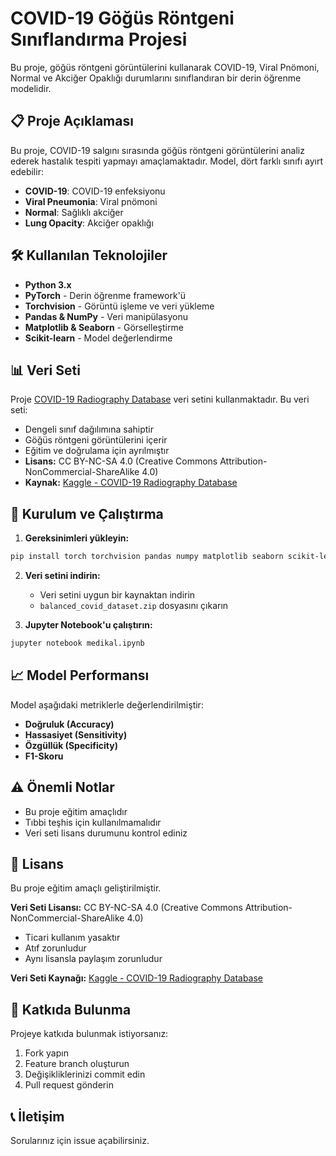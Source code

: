 # COVID-19 Göğüs Röntgeni Sınıflandırma Projesi

Bu proje, göğüs röntgeni görüntülerini kullanarak COVID-19, Viral Pnömoni, Normal ve Akciğer Opaklığı durumlarını sınıflandıran bir derin öğrenme modelidir.

## 📋 Proje Açıklaması

Bu proje, COVID-19 salgını sırasında göğüs röntgeni görüntülerini analiz ederek hastalık tespiti yapmayı amaçlamaktadır. Model, dört farklı sınıfı ayırt edebilir:
- **COVID-19**: COVID-19 enfeksiyonu
- **Viral Pneumonia**: Viral pnömoni
- **Normal**: Sağlıklı akciğer
- **Lung Opacity**: Akciğer opaklığı

## 🛠️ Kullanılan Teknolojiler

- **Python 3.x**
- **PyTorch** - Derin öğrenme framework'ü
- **Torchvision** - Görüntü işleme ve veri yükleme
- **Pandas & NumPy** - Veri manipülasyonu
- **Matplotlib & Seaborn** - Görselleştirme
- **Scikit-learn** - Model değerlendirme

## 📊 Veri Seti

Proje [COVID-19 Radiography Database](https://www.kaggle.com/datasets/tawsifurrahman/covid19-radiography-database) veri setini kullanmaktadır. Bu veri seti:
- Dengeli sınıf dağılımına sahiptir
- Göğüs röntgeni görüntülerini içerir
- Eğitim ve doğrulama için ayrılmıştır
- **Lisans:** CC BY-NC-SA 4.0 (Creative Commons Attribution-NonCommercial-ShareAlike 4.0)
- **Kaynak:** [Kaggle - COVID-19 Radiography Database](https://www.kaggle.com/datasets/tawsifurrahman/covid19-radiography-database)

## 🚀 Kurulum ve Çalıştırma

1. **Gereksinimleri yükleyin:**
```bash
pip install torch torchvision pandas numpy matplotlib seaborn scikit-learn
```

2. **Veri setini indirin:**
   - Veri setini uygun bir kaynaktan indirin
   - `balanced_covid_dataset.zip` dosyasını çıkarın

3. **Jupyter Notebook'u çalıştırın:**
```bash
jupyter notebook medikal.ipynb
```

## 📈 Model Performansı

Model aşağıdaki metriklerle değerlendirilmiştir:
- **Doğruluk (Accuracy)**
- **Hassasiyet (Sensitivity)**
- **Özgüllük (Specificity)**
- **F1-Skoru**

## ⚠️ Önemli Notlar

- Bu proje eğitim amaçlıdır
- Tıbbi teşhis için kullanılmamalıdır
- Veri seti lisans durumunu kontrol ediniz

## 📝 Lisans

Bu proje eğitim amaçlı geliştirilmiştir. 

**Veri Seti Lisansı:** CC BY-NC-SA 4.0 (Creative Commons Attribution-NonCommercial-ShareAlike 4.0)
- Ticari kullanım yasaktır
- Atıf zorunludur
- Aynı lisansla paylaşım zorunludur

**Veri Seti Kaynağı:** [Kaggle - COVID-19 Radiography Database](https://www.kaggle.com/datasets/tawsifurrahman/covid19-radiography-database)

## 🤝 Katkıda Bulunma

Projeye katkıda bulunmak istiyorsanız:
1. Fork yapın
2. Feature branch oluşturun
3. Değişikliklerinizi commit edin
4. Pull request gönderin

## 📞 İletişim

Sorularınız için issue açabilirsiniz. 